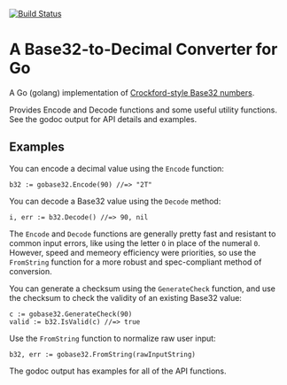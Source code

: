 [![Build Status](https://drone.io/github.com/Dancapistan/gobase32/status.png)](https://drone.io/github.com/Dancapistan/gobase32/latest)

A Base32-to-Decimal Converter for Go
====================================

A Go (golang) implementation of
[Crockford-style Base32 numbers](http://www.crockford.com/wrmg/base32.html).

Provides Encode and Decode functions and some useful utility functions. See the
godoc output for API details and examples.

Examples
--------

You can encode a decimal value using the `Encode` function:

    b32 := gobase32.Encode(90) //=> "2T"

You can decode a Base32 value using the `Decode` method:

    i, err := b32.Decode() //=> 90, nil

The `Encode` and `Decode` functions are generally pretty fast and resistant 
to common input errors, like using the letter `O` in place of the numeral 
`0`. However, speed and memeory efficiency were priorities, so use the 
`FromString` function for a more robust and spec-compliant method of conversion.

You can generate a checksum using the `GenerateCheck` function, and use the 
checksum to check the validity of an existing Base32 value:

    c := gobase32.GenerateCheck(90)
    valid := b32.IsValid(c) //=> true

Use the `FromString` function to normalize raw user input:

    b32, err := gobase32.FromString(rawInputString)

The godoc output has examples for all of the API functions.
